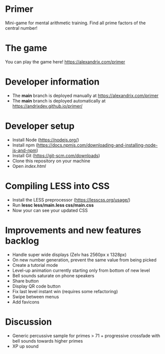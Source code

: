 # Primer
Mini-game for mental arithmetic training. Find all prime factors of the central number!

# The game
You can play the game here!
https://alexandrix.com/primer

# Developer information
* The **main** branch is deployed manually at https://alexandrix.com/primer
* The **main** branch is deployed automatically at https://andrixdev.github.io/primer/

# Developer setup
* Install Node (https://nodejs.org/)
* Install npm (https://docs.npmjs.com/downloading-and-installing-node-js-and-npm)
* Install Git (https://git-scm.com/downloads)
* Clone this repository on your machine
* Open *index.html*

# Compiling LESS into CSS
* Install the LESS preprocessor (https://lesscss.org/usage/)
* Run **lessc less/main.less css/main.css**
* Now your can see your updated CSS

# Improvements and new features backlog
* Handle super wide displays (Zelv has 2560px x 1328px)
* On new number generation, prevent the same value from being picked
* Create a tutorial mode
* Level-up animation currently starting only from bottom of new level
* Bell sounds saturate on phone speakers
* Share button
* Display QR code button
* Fix last level instant win (requires some refactoring)
* Swipe between menus
* Add favicons

# Discussion
* Generic percussive sample for primes > 71 + progressive crossfade with bell sounds towards higher primes
* XP up sound
